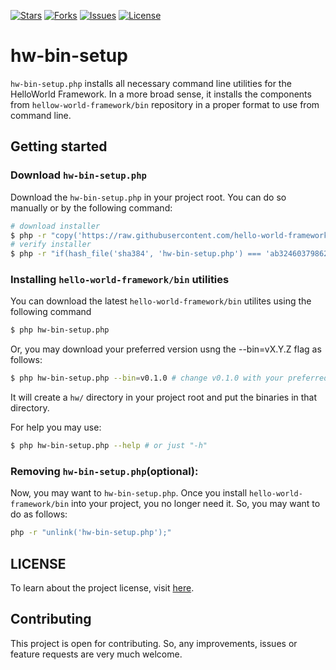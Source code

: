 <!-- [![Build Status](https://img.shields.io/circleci/build/gh/hello-world-framework/hw-bin-setup/main?style=flat-square)](https://circleci.com/gh/hello-world-framework/hw-bin-setup/tree/master) -->
[![Stars](https://img.shields.io/github/stars/hello-world-framework/hw-bin-setup?style=flat-square)](https://github.com/hello-world-framework/hw-bin-setup/stargazers)
[![Forks](https://img.shields.io/github/forks/hello-world-framework/hw-bin-setup?style=flat-square&color=purple)](https://github.com/hello-world-framework/hw-bin-setup/network/members)
[![Issues](https://img.shields.io/github/issues/hello-world-framework/hw-bin-setup?style=flat-square&color=blue)](https://github.com/hello-world-framework/hw-bin-setup/issues)
[![License](https://img.shields.io/github/license/hello-world-framework/hw-bin-setup?color=teal&style=flat-square)](https://github.com/hello-world-framework/hw-bin-setup/blob/master/LICENSE)

# hw-bin-setup
`hw-bin-setup.php` installs all necessary command line utilities for the HelloWorld Framework. In a more broad sense, it installs the components from `hellow-world-framework/bin` repository in a proper format to use from command line.


## Getting started

### Download `hw-bin-setup.php`
Download the `hw-bin-setup.php` in your project root. You can do so manually or by the following command:
```bash
# download installer
$ php -r "copy('https://raw.githubusercontent.com/hello-world-framework/hw-bin-setup/main/hw-bin-setup.php', 'hw-bin-setup.php');"
# verify installer
$ php -r "if(hash_file('sha384', 'hw-bin-setup.php') === 'ab3246037986292a97366c1ca05451da934cf3f0675e84782c30c0ffee8ce303c0dee5203edf50d0b39f740d7e714028') { echo 'Installer verified'; } else { echo 'Installer corrupt'; unlink('hw-bin-setup.php'); } echo PHP_EOL;"
```

### Installing `hello-world-framework/bin` utilities
You can download the latest `hello-world-framework/bin` utilites using the following command
```bash
$ php hw-bin-setup.php
```

Or, you may download your preferred version usng the --bin=vX.Y.Z flag as follows:
```bash
$ php hw-bin-setup.php --bin=v0.1.0 # change v0.1.0 with your preferred version
```

It will create a `hw/` directory in your project root and put the binaries in that directory.

For help you may use:
```bash
$ php hw-bin-setup.php --help # or just "-h"
```

### Removing `hw-bin-setup.php`(optional):
Now, you may want to `hw-bin-setup.php`. Once you install `hello-world-framework/bin` into your project, you no longer need it. So, you may want to do as follows:
```bash
php -r "unlink('hw-bin-setup.php');"
```

## LICENSE
To learn about the project license, visit [here](https://github.com/hello-world-framework/hw-bin-setup/blob/master/LICENSE).


## Contributing
This project is open for contributing. So, any improvements, issues or feature requests are very much welcome.
